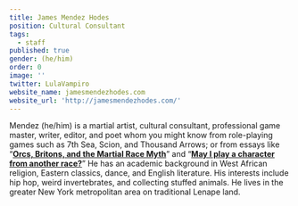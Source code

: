 ```yaml
---
title: James Mendez Hodes
position: Cultural Consultant
tags:
  - staff
published: true
gender: (he/him)
order: 0
image: ''
twitter: LulaVampiro
website_name: jamesmendezhodes.com
website_url: 'http://jamesmendezhodes.com/'
---
```


Mendez (he/him) is a martial artist, cultural consultant, professional game master, writer, editor, and poet whom you might know from role-playing games such as 7th Sea, Scion, and Thousand Arrows; or from essays like “**[Orcs, Britons, and the Martial Race Myth](https://jamesmendezhodes.com/blog/2019/1/13/orcs-britons-and-the-martial-race-myth-part-i-a-species-built-for-racial-terror)**” and “**[May I play a character from another race?](https://jamesmendezhodes.com/blog/2019/2/14/may-i-play-a-character-from-another-race)**” He has an academic background in West African religion, Eastern classics, dance, and English literature. His interests include hip hop, weird invertebrates, and collecting stuffed animals. He lives in the greater New York metropolitan area on traditional Lenape land.
